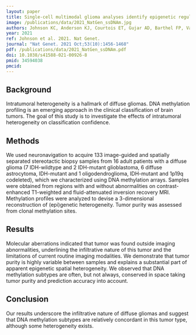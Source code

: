 ```yaml
---
layout: paper
title: Single-cell multimodal glioma analyses identify epigenetic regulators of cellular plasticity and environmental stress response
image: /publications/data/2021_NatGen_ssDNAm.jpg
authors: Johnson KC, Anderson KJ, Courtois ET, Gujar AD, Barthel FP, Varn FS, et al., Verhaak RGW
year: 2021
ref: Johnson et al. 2021. Nat Genet.
journal: "Nat Genet. 2021 Oct;53(10):1456-1468"
pdf: /publications/data/2021_NatGen_ssDNAm.pdf
doi: 10.1038/s41588-021-00926-8
pmid: 34594038
pmcid: 
---
```


## Background
Intratumoral heterogeneity is a hallmark of diffuse gliomas. DNA methylation profiling is an emerging approach in the clinical classification of brain tumors. The goal of this study is to investigate the effects of intratumoral heterogeneity on classification confidence.

## Methods
We used neuronavigation to acquire 133 image-guided and spatially separated stereotactic biopsy samples from 16 adult patients with a diffuse glioma (7 IDH-wildtype and 2 IDH-mutant glioblastoma, 6 diffuse astrocytoma, IDH-mutant and 1 oligodendroglioma, IDH-mutant and 1p19q codeleted), which we characterized using DNA methylation arrays. Samples were obtained from regions with and without abnormalities on contrast-enhanced T1-weighted and fluid-attenuated inversion recovery MRI. Methylation profiles were analyzed to devise a 3-dimensional reconstruction of (epi)genetic heterogeneity. Tumor purity was assessed from clonal methylation sites.

## Results
Molecular aberrations indicated that tumor was found outside imaging abnormalities, underlining the infiltrative nature of this tumor and the limitations of current routine imaging modalities. We demonstrate that tumor purity is highly variable between samples and explains a substantial part of apparent epigenetic spatial heterogeneity. We observed that DNA methylation subtypes are often, but not always, conserved in space taking tumor purity and prediction accuracy into account.

## Conclusion
Our results underscore the infiltrative nature of diffuse gliomas and suggest that DNA methylation subtypes are relatively concordant in this tumor type, although some heterogeneity exists.